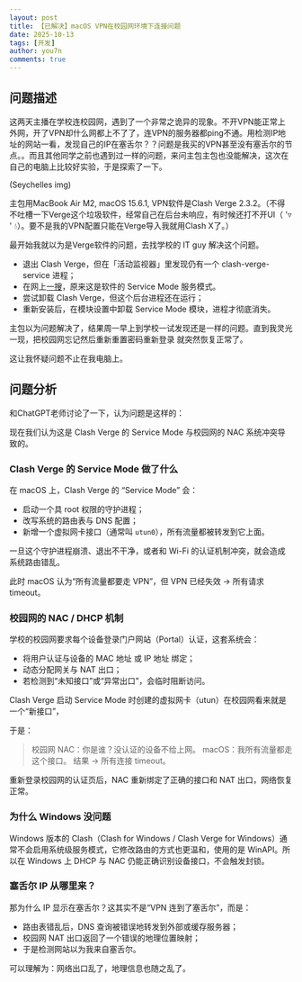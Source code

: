 ```yaml
---
layout: post
title: 【已解决】macOS VPN在校园网环境下连接问题
date: 2025-10-13
tags: [开发]
author: you7n
comments: true
---
```


## 问题描述

这两天主播在学校连校园网，遇到了一个非常之诡异的现象。不开VPN能正常上外网，开了VPN却什么网都上不了了，连VPN的服务器都ping不通。用检测IP地址的网站一看，发现自己的IP在塞舌尔？？问题是我买的VPN甚至没有塞舌尔的节点。。而且其他同学之前也遇到过一样的问题，来问主包主包也没能解决，这次在自己的电脑上比较好实验，于是探索了一下。

(Seychelles img)

主包用MacBook Air M2, macOS 15.6.1, VPN软件是Clash Verge 2.3.2。（不得不吐槽一下Verge这个垃圾软件，经常自己在后台未响应，有时候还打不开UI（ '▿ ' 💧）。要不是我的VPN配置只能在Verge导入我就用Clash X了。）

最开始我就以为是Verge软件的问题，去找学校的 IT guy 解决这个问题。

- 退出 Clash Verge，但在「活动监视器」里发现仍有一个 clash-verge-service 进程；
- 在网上[一搜](https://github.com/clash-verge-rev/clash-verge-rev/issues/1613#issuecomment-2307628654)，原来这是软件的 Service Mode 服务模式。
- 尝试卸载 Clash Verge，但这个后台进程还在运行；
- 重新安装后，在模块设置中卸载 Service Mode 模块，进程才彻底消失。

主包以为问题解决了，结果周一早上到学校一试发现还是一样的问题。直到我灵光一现，把校园网忘记然后重新重置密码重新登录 就突然恢复正常了。

这让我怀疑问题不止在我电脑上。

## 问题分析

和ChatGPT老师讨论了一下，认为问题是这样的：

现在我们认为这是 Clash Verge 的 Service Mode 与校园网的 NAC 系统冲突导致的。

### Clash Verge 的 Service Mode 做了什么

在 macOS 上，Clash Verge 的 “Service Mode” 会：
- 启动一个具 root 权限的守护进程；
- 改写系统的路由表与 DNS 配置；
- 新增一个虚拟网卡接口（通常叫 `utun0`），所有流量都被转发到它上面。

一旦这个守护进程崩溃、退出不干净，或者和 Wi-Fi 的认证机制冲突，就会造成系统路由错乱。

此时 macOS 认为“所有流量都要走 VPN”，但 VPN 已经失效 → 所有请求 timeout。

### 校园网的 NAC / DHCP 机制

学校的校园网要求每个设备登录门户网站（Portal）认证，这套系统会：

- 将用户认证与设备的 MAC 地址 或 IP 地址 绑定；
- 动态分配网关与 NAT 出口；
- 若检测到“未知接口”或“异常出口”，会临时阻断访问。

Clash Verge 启动 Service Mode 时创建的虚拟网卡（utun）在校园网看来就是一个“新接口”，

于是：

> 校园网 NAC：你是谁？没认证的设备不给上网。
> macOS：我所有流量都走这个接口。
> 结果 → 所有连接 timeout。

重新登录校园网的认证页后，NAC 重新绑定了正确的接口和 NAT 出口，网络恢复正常。

### 为什么 Windows 没问题

Windows 版本的 Clash（Clash for Windows / Clash Verge for Windows）通常不会启用系统级服务模式，它修改路由的方式也更温和，使用的是 WinAPI。所以在 Windows 上 DHCP 与 NAC 仍能正确识别设备接口，不会触发封锁。

### 塞舌尔 IP 从哪里来？

那为什么 IP 显示在塞舌尔？这其实不是“VPN 连到了塞舌尔”，而是：

- 路由表错乱后，DNS 查询被错误地转发到外部或缓存服务器；
- 校园网 NAT 出口返回了一个错误的地理位置映射；
- 于是检测网站以为我来自塞舌尔。

可以理解为：网络出口乱了，地理信息也随之乱了。